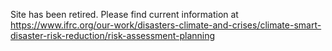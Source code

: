 Site has been retired. Please find current information at https://www.ifrc.org/our-work/disasters-climate-and-crises/climate-smart-disaster-risk-reduction/risk-assessment-planning
